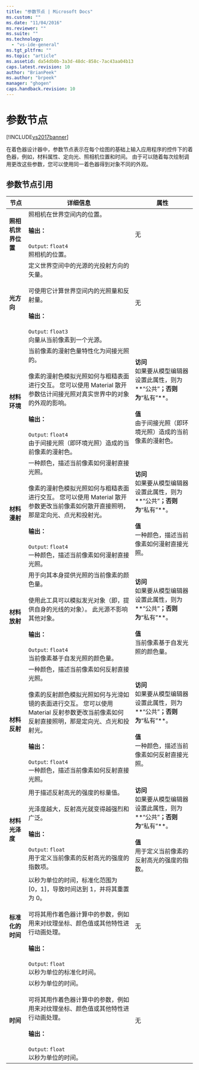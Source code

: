 ```yaml
---
title: "参数节点 | Microsoft Docs"
ms.custom: ""
ms.date: "11/04/2016"
ms.reviewer: ""
ms.suite: ""
ms.technology: 
  - "vs-ide-general"
ms.tgt_pltfrm: ""
ms.topic: "article"
ms.assetid: da54db0b-3a3d-48dc-858c-7ac43aa04b13
caps.latest.revision: 10
author: "BrianPeek"
ms.author: "brpeek"
manager: "ghogen"
caps.handback.revision: 10
---
```

# 参数节点
[!INCLUDE[vs2017banner](../code-quality/includes/vs2017banner.md)]

在着色器设计器中，参数节点表示在每个绘图的基础上输入应用程序的控件下的着色器，例如，材料属性、定向光、照相机位置和时间。  由于可以随着每次绘制调用更改这些参数，您可以使用同一着色器得到对象不同的外观。  
  
## 参数节点引用  
  
|节点|详细信息|属性|  
|--------|----------|--------|  
|**照相机世界位置**|照相机在世界空间内的位置。<br /><br /> **输出：**<br /><br /> `Output`: `float4`<br /> 照相机的位置。|无|  
|**光方向**|定义世界空间中的光源的光投射方向的矢量。<br /><br /> 可使用它计算世界空间内的光照量和反射量。<br /><br /> **输出：**<br /><br /> `Output`: `float3`<br /> 向量从当前像素到一个光源。|无|  
|**材料环境**|当前像素的漫射色量特性化为间接光照的。<br /><br /> 像素的漫射色模拟光照如何与粗糙表面进行交互。  您可以使用 Material 散开参数估计间接光照对真实世界中的对象的外观的影响。<br /><br /> **输出：**<br /><br /> `Output`: `float4`<br /> 由于间接光照（即环境光照）造成的当前像素的漫射色。|**访问**<br /> 如果要从模型编辑器设置此属性，则为**“公共”**；否则为**“私有”**。<br /><br /> **值**<br /> 由于间接光照（即环境光照）造成的当前像素的漫射色。|  
|**材料漫射**|一种颜色，描述当前像素如何漫射直接光照。<br /><br /> 像素的漫射色模拟光照如何与粗糙表面进行交互。  您可以使用 Material 散开参数更改当前像素如何散开直接照明，那是定向光、点光和投射光。<br /><br /> **输出：**<br /><br /> `Output`: `float4`<br /> 一种颜色，描述当前像素如何漫射直接光照。|**访问**<br /> 如果要从模型编辑器设置此属性，则为**“公共”**；否则为**“私有”**。<br /><br /> **值**<br /> 一种颜色，描述当前像素如何漫射直接光照。|  
|**材料放射**|用于向其本身提供光照的当前像素的颜色量。<br /><br /> 使用此工具可以模拟发光对象（即，提供自身的光线的对象）。  此光源不影响其他对象。<br /><br /> **输出：**<br /><br /> `Output`: `float4`<br /> 当前像素基于自发光照的颜色量。|**访问**<br /> 如果要从模型编辑器设置此属性，则为**“公共”**；否则为**“私有”**。<br /><br /> **值**<br /> 当前像素基于自发光照的颜色量。|  
|**材料反射**|一种颜色，描述当前像素如何反射直接光照。<br /><br /> 像素的反射颜色模拟光照如何与光滑如镜的表面进行交互。  您可以使用 Material 反射参数更改当前像素如何反射直接照明，那是定向光、点光和投射光。<br /><br /> **输出：**<br /><br /> `Output`: `float4`<br /> 一种颜色，描述当前像素如何反射直接光照。|**访问**<br /> 如果要从模型编辑器设置此属性，则为**“公共”**；否则为**“私有”**。<br /><br /> **值**<br /> 一种颜色，描述当前像素如何反射直接光照。|  
|**材料光泽度**|用于描述反射高光的强度的标量值。<br /><br /> 光泽度越大，反射高光就变得越强烈和广泛。<br /><br /> **输出：**<br /><br /> `Output`: `float`<br /> 用于定义当前像素的反射高光的强度的指数项。|**访问**<br /> 如果要从模型编辑器设置此属性，则为**“公共”**；否则为**“私有”**。<br /><br /> **值**<br /> 用于定义当前像素的反射高光的强度的指数。|  
|**标准化的时间**|以秒为单位的时间，标准化范围为 \[0，1\]，导致时间达到 1，并将其重置为 0。<br /><br /> 可将其用作着色器计算中的参数，例如用来对纹理坐标、颜色值或其他特性进行动画处理。<br /><br /> **输出：**<br /><br /> `Output`: `float`<br /> 以秒为单位的标准化时间。|无|  
|**时间**|以秒为单位的时间。<br /><br /> 可将其用作着色器计算中的参数，例如用来对纹理坐标、颜色值或其他特性进行动画处理。<br /><br /> **输出：**<br /><br /> `Output`: `float`<br /> 以秒为单位的时间。|无|